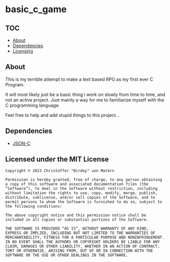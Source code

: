 # basic_c_game

## TOC

- [About](#about)
- [Dependencies](#dependencies)
- [Licensing](#licensed-under-the-mit-license)

## About

This is my terrible attempt to make a text based RPG as my first ever C Program.

It will most likely just be a basic thing i work on slowly from time to time, and not an active project.
Just mainly a way for me to familiarize myself with the C programming language.

Feel free to help and add stupid things to this project...

## Dependencies

- [JSON-C](http://json-c.github.io/json-c/)

## Licensed under the MIT License

```plaintext
Copyright © 2023 Christoffer "Birdey" von Matérn

Permission is hereby granted, free of charge, to any person obtaining a copy of this software and associated documentation files (the “Software”), to deal in the Software without restriction, including without limitation the rights to use, copy, modify, merge, publish, distribute, sublicense, and/or sell copies of the Software, and to permit persons to whom the Software is furnished to do so, subject to the following conditions:

The above copyright notice and this permission notice shall be included in all copies or substantial portions of the Software.

THE SOFTWARE IS PROVIDED “AS IS”, WITHOUT WARRANTY OF ANY KIND, EXPRESS OR IMPLIED, INCLUDING BUT NOT LIMITED TO THE WARRANTIES OF MERCHANTABILITY, FITNESS FOR A PARTICULAR PURPOSE AND NONINFRINGEMENT. IN NO EVENT SHALL THE AUTHORS OR COPYRIGHT HOLDERS BE LIABLE FOR ANY CLAIM, DAMAGES OR OTHER LIABILITY, WHETHER IN AN ACTION OF CONTRACT, TORT OR OTHERWISE, ARISING FROM, OUT OF OR IN CONNECTION WITH THE SOFTWARE OR THE USE OR OTHER DEALINGS IN THE SOFTWARE.
```
